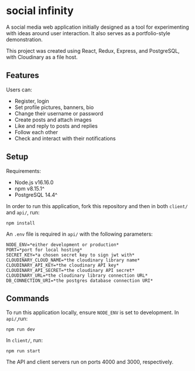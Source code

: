 # social infinity

A social media web application initially designed as a tool for experimenting with ideas around user interaction. It also serves as a portfolio-style demonstration.

This project was created using React, Redux, Express, and PostgreSQL, with Cloudinary as a file host.

## Features

Users can:

- Register, login
- Set profile pictures, banners, bio
- Change their username or password
- Create posts and attach images
- Like and reply to posts and replies
- Follow each other
- Check and interact with their notifications

## Setup

Requirements:

- Node.js v16.16.0
- npm v8.15.1^
- PostgreSQL 14.4^

In order to run this application, fork this repository and then in both `client/` and `api/`, run:

```
npm install
```

An `.env` file is required in `api/` with the following parameters:

```
NODE_ENV=*either development or production*
PORT=*port for local hosting*
SECRET_KEY=*a chosen secret key to sign jwt with*
CLOUDINARY_CLOUD_NAME=*the cloudinary library name*
CLOUDINARY_API_KEY=*the cloudinary API key*
CLOUDINARY_API_SECRET=*the cloudinary API secret*
CLOUDINARY_URL=*the cloudinary library connection URL*
DB_CONNECTION_URI=*the postgres database connection URI*
```

## Commands

To run this application locally, ensure `NODE_ENV` is set to development. In `api/`,run:

```
npm run dev
```

In `client/`, run:

```
npm run start
```

The API and client servers run on ports 4000 and 3000, respectively.

